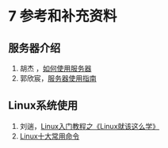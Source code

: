 # 7 参考和补充资料

## 服务器介绍
1. 胡杰 ，[如何使用服务器](https://maiimg.com/dec/d97849645862@pdf)
2. 郭欣宸，[服务器使用指南](https://maiimg.com/dec/d92578645260@pdf)

## Linux系统使用
1. 刘遄，[Linux入门教程之《Linux就该这么学》](https://maiimg.com/dec/d93858642201@pdf)
2. [Linux十大常用命令](https://maiimg.com/dec/d91053637443@pdf)

